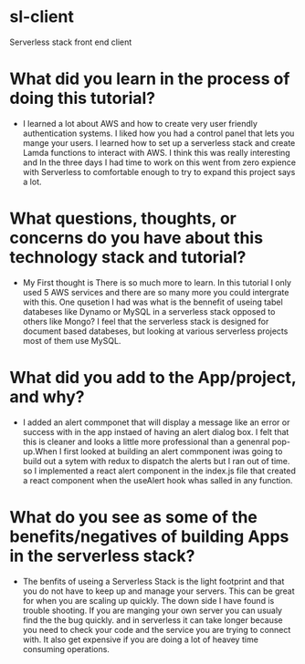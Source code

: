 # sl-client
Serverless stack front end client
# What did you learn in the process of doing this tutorial?
- I learned a lot about AWS and how to create very user friendly authentication systems. I liked how you had a control panel that lets you mange your users. I learned how to set up a serverless stack and create Lamda functions to interact with AWS. I think this was really interesting and In the three days I had time to work on this went from zero expience with Serverless to comfortable enough to try to expand this project says a lot.
# What questions, thoughts, or concerns do you have about this technology stack and tutorial?
- My First thought is There is so much more to learn. In this tutorial I only used 5 AWS services and there are so many more you could intergrate with this. One qusetion I had was what is the bennefit of useing tabel databeses like Dynamo or MySQL in a serverless stack opposed to others like Mongo? I feel that the serverless stack is designed for document based databeses, but looking at various serverless projects most of them use MySQL.
# What did you add to the App/project, and why?
- I added an alert commponet that will display a message like an error or success with in the app instaed of having an alert dialog box. I felt that this is cleaner and looks a little more professional than a genenral pop-up.When I first looked at building an alert commponent iwas going to build out a sytem with redux to dispatch the alerts but I ran out of time. so I implemented a react alert component in the index.js file that created a react component when the useAlert hook whas salled in any function.  
# What do you see as some of the benefits/negatives of building Apps in the serverless stack?
- The benfits of useing a Serverless Stack is the light footprint and that you do not have to keep up and manage your servers. This can be great for when you are scaling up quickly. The down side I have found is trouble shooting. If you are manging your own server you can usualy find the the bug quickly. and in serverless it can take longer because you need to check your code and the service you are trying to connect with. It also get expensive if you are doing a lot of heavey time consuming operations.
